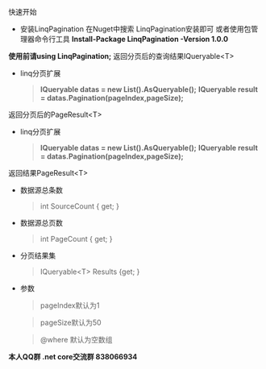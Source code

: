 快速开始
 * 安装LinqPagination
    在Nuget中搜索 LinqPagination安装即可
     或者使用包管理器命令行工具
     **Install-Package LinqPagination -Version 1.0.0**


**使用前请using LinqPagination;**
返回分页后的查询结果IQueryable\<T>
 * linq分页扩展
      > **IQueryable<T> datas = new List<T>().AsQueryable();**
        **IQueryable<T> result = datas.Pagination(pageIndex,pageSize);**

返回分页后的PageResult\<T>
 * linq分页扩展
    > **IQueryable<T> datas = new List<T>().AsQueryable();**
      **IQueryable<T> result = datas.Pagination(pageIndex,pageSize);**

返回结果PageResult\<T>
  * 数据源总条数
    > int SourceCount { get; }
  * 数据源总页数
    > int PageCount { get; }
  * 分页结果集
    > IQueryable\<T> Results {get; }
  
  * 参数
    > pageIndex默认为1

    > pageSize默认为50

    > @where 默认为空数组


**本人QQ群  .net core交流群 838066934**  
